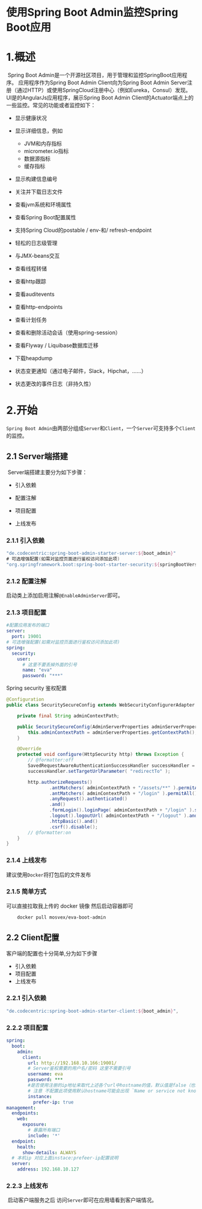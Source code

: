 # 使用Spring Boot Admin监控Spring Boot应用

# 1.概述

​    Spring Boot Admin是一个开源社区项目，用于管理和监控SpringBoot应用程序。 应用程序作为Spring Boot Admin Client向为Spring Boot Admin Server注册（通过HTTP）或使用SpringCloud注册中心（例如Eureka，Consul）发现。 UI是的AngularJs应用程序，展示Spring Boot Admin Client的Actuator端点上的一些监控。常见的功能或者监控如下：

<!-- more -->

- 显示健康状况

- 显示详细信息，例如

  - JVM和内存指标
  - micrometer.io指标
  - 数据源指标
  - 缓存指标

- 显示构建信息编号

- 关注并下载日志文件

- 查看jvm系统和环境属性

- 查看Spring Boot配置属性

- 支持Spring Cloud的postable / env-和/ refresh-endpoint

- 轻松的日志级管理

- 与JMX-beans交互

- 查看线程转储

- 查看http跟踪

- 查看auditevents

- 查看http-endpoints

- 查看计划任务

- 查看和删除活动会话（使用spring-session）

- 查看Flyway / Liquibase数据库迁移

- 下载heapdump

- 状态变更通知（通过电子邮件，Slack，Hipchat，......）

- 状态更改的事件日志（非持久性）

# 2.开始

`Spring Boot Admin`由两部分组成`Server`和`Client`，一个`Server`可支持多个`Client`的监控。   

## 2.1 Server端搭建

​    Server端搭建主要分为如下步骤：

- 引入依赖

- 配置注解

- 项目配置

- 上线发布

### 2.1.1 引入依赖

```groovy
"de.codecentric:spring-boot-admin-starter-server:${boot_admin}"
# 可选增强配置(如需对监控页面进行鉴权访问添加此项) 
"org.springframework.boot:spring-boot-starter-security:${springBootVersion}"
```

### 2.1.2 配置注解

启动类上添加启用注解`@EnableAdminServer`即可。

### 2.1.3 项目配置

```yaml
#配置应用发布的端口
server:
  port: 19001
# 可选增强配置(如需对监控页面进行鉴权访问添加此项) 
spring:
  security:
    user:
      # 这里不要丢掉外面的引号
      name: "eva"
      password: "***"
```

Spring security 鉴权配置

```java
@Configuration
public class SecuritySecureConfig extends WebSecurityConfigurerAdapter {

    private final String adminContextPath;

    public SecuritySecureConfig(AdminServerProperties adminServerProperties) {
        this.adminContextPath = adminServerProperties.getContextPath();
    }

    @Override
    protected void configure(HttpSecurity http) throws Exception {
        // @formatter:off
        SavedRequestAwareAuthenticationSuccessHandler successHandler = new SavedRequestAwareAuthenticationSuccessHandler();
        successHandler.setTargetUrlParameter( "redirectTo" );

        http.authorizeRequests()
                .antMatchers( adminContextPath + "/assets/**" ).permitAll()
                .antMatchers( adminContextPath + "/login" ).permitAll()
                .anyRequest().authenticated()
                .and()
                .formLogin().loginPage( adminContextPath + "/login" ).successHandler( successHandler ).and()
                .logout().logoutUrl( adminContextPath + "/logout" ).and()
                .httpBasic().and()
                .csrf().disable();
        // @formatter:on
    }
}
```

### 2.1.4 上线发布

建议使用`Docker`将打包后的文件发布

### 2.1.5 简单方式
可以直接拉取我上传的 docker 镜像 然后启动容器即可
```bash
    docker pull mosvex/eva-boot-admin
```

## 2.2 Client配置

   客户端的配置也十分简单,分为如下步骤

- 引入依赖
- 项目配置
- 上线发布

### 2.2.1 引入依赖

```groovy
"de.codecentric:spring-boot-admin-starter-client:${boot_admin}",
```

### 2.2.2 项目配置

```yaml
spring:
  boot:
    admin:
      client:
        url: http://192.168.10.166:19001/
        # Server鉴权需要的用户名/密码 这里不需要引号
        username: eva
        password: ***
        #是否使用注册的ip地址来取代上述各个url中hostname的值，默认值是false（也就是说默认情况下上述各个url中会使用hostname的值，比如我的电脑的hostname为p-v-9）。如果设置了server.address或者management.address的话ip地址就是该值，如果没有设置这两个属性的话ip地址值是InetAddress.getLocalHost()的值。
        # 注意 不配置此项使用默认hostname可能会出现 `Name or service not known`异常
        instance:
          prefer-ip: true
management:
  endpoints:
    web:
      exposure:
      	# 暴露所有端口
        include: '*'
  endpoint:
    health:
      show-details: ALWAYS
  # 本机ip 对应上面instace:prefeer-ip配置说明
  server:
    address: 192.168.10.127
```



### 2.2.3 上线发布

​    启动客户端服务之后 访问`Server`即可在应用墙看到客户端情况。